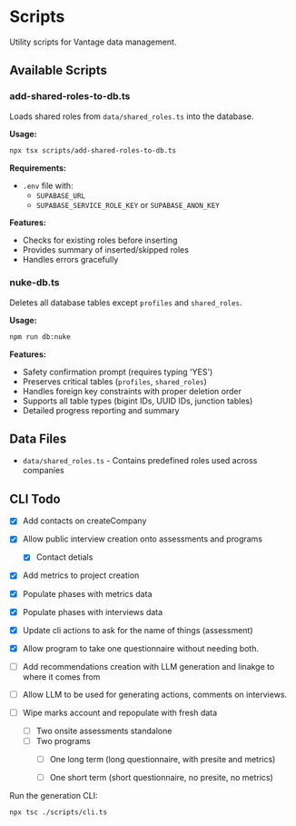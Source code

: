 # Scripts

Utility scripts for Vantage data management.

## Available Scripts

### add-shared-roles-to-db.ts

Loads shared roles from `data/shared_roles.ts` into the database.

**Usage:**

```bash
npx tsx scripts/add-shared-roles-to-db.ts
```

**Requirements:**

- `.env` file with:
  - `SUPABASE_URL`
  - `SUPABASE_SERVICE_ROLE_KEY` or `SUPABASE_ANON_KEY`

**Features:**

- Checks for existing roles before inserting
- Provides summary of inserted/skipped roles
- Handles errors gracefully

### nuke-db.ts

Deletes all database tables except `profiles` and `shared_roles`.

**Usage:**

```bash
npm run db:nuke
```

**Features:**

- Safety confirmation prompt (requires typing 'YES')
- Preserves critical tables (`profiles`, `shared_roles`)
- Handles foreign key constraints with proper deletion order
- Supports all table types (bigint IDs, UUID IDs, junction tables)
- Detailed progress reporting and summary

## Data Files

- `data/shared_roles.ts` - Contains predefined roles used across companies



<!-- ---- -->


## CLI Todo
- [x] Add contacts on createCompany
- [x] Allow public interview creation onto assessments and programs
  - [x] Contact detials
- [x] Add metrics to project creation
- [x] Populate phases with metrics data
- [x] Populate phases with interviews data
- [x] Update cli actions to ask for the name of things (assessment)
- [x] Allow program to take one questionnaire without needing both.
- [ ] Add recommendations creation with LLM generation and linakge to where it comes from
- [ ] Allow LLM to be used for generating actions, comments on interviews.


- [ ] Wipe marks account and repopulate with fresh data
  - [ ] Two onsite assessments standalone
  - [ ] Two programs
    - [ ] One long term (long questionnaire, with presite and metrics)
    - [ ] One short term (short questionnaire, no presite, no metrics)


Run the generation CLI:
```
npx tsc ./scripts/cli.ts 
```